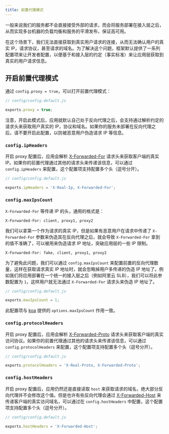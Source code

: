 ```yaml
---
title: 前置代理模式
---
```


一般来说我们的服务都不会直接接受外部的请求，而会将服务部署在接入层之后，从而实现多台机器的负载均衡和服务的平滑发布，保证高可用。

在这个场景下，我们无法直接获取到真实用户请求的连接，从而无法确认用户的真实 IP，请求协议，甚至请求的域名。为了解决这个问题，框架默认提供了一系列配置项来让开发者配置，以便基于和接入层的约定（事实标准）来让应用层获取到真实的用户请求信息。

## 开启前置代理模式

通过 `config.proxy = true`，可以打开前置代理模式：

```js
// config/config.default.js

exports.proxy = true;
```

注意，开启此模式后，应用就默认自己处于反向代理之后，会支持通过解析约定的请求头来获取用户真实的 IP，协议和域名。如果你的服务未部署在反向代理之后，请不要开启此配置，以防被恶意用户伪造请求 IP 等信息。

### `config.ipHeaders`

开启 proxy 配置后，应用会解析 [X-Forwarded-For](https://en.wikipedia.org/wiki/X-Forwarded-For) 请求头来获取客户端的真实 IP。如果你的前置代理通过其他的请求头来传递该信息，可以通过 `config.ipHeaders` 来配置，这个配置项支持配置多个头（逗号分开）。

```js
// config/config.default.js

exports.ipHeaders = 'X-Real-Ip, X-Forwarded-For';
```

### `config.maxIpsCount`

`X-Forwarded-For` 等传递 IP 的头，通用的格式是：

```
X-Forwarded-For: client, proxy1, proxy2
```

我们可以拿第一个作为请求的真实 IP，但是如果有恶意用户在请求中传递了 `X-Forwarded-For` 参数来伪造其在反向代理之后，就会导致 `X-Forwarded-For` 拿到的值不准确了，可以被用来伪造请求 IP 地址，突破应用层的一些 IP 限制。

```
X-Forwarded-For: fake, client, proxy1, proxy2
```

为了避免此问题，我们可以通过 `config.maxIpsCount` 来配置前置的反向代理数量，这样在获取请求真实 IP 地址时，就会忽略掉用户多传递的伪造 IP 地址了。例如我们将应用部署在一个统一的接入层之后（例如阿里云 SLB），我们可以将此参数配置为 `1`，这样用户就无法通过 `X-Forwarded-For` 请求头来伪造 IP 地址了。

```js
// config/config.default.js

exports.maxIpsCount = 1;
```

此配置项与 [koa](https://github.com/koajs/koa/blob/master/docs/api/request.md#requestips) 提供的 `options.maxIpsCount` 作用一致。

### `config.protocolHeaders`

开启 proxy 配置后，应用会解析 [X-Forwarded-Proto](https://developer.mozilla.org/en-US/docs/Web/HTTP/Headers/X-Forwarded-Proto) 请求头来获取客户端的真实访问协议。如果你的前置代理通过其他的请求头来传递该信息，可以通过 `config.protocolHeaders` 来配置，这个配置项支持配置多个头（逗号分开）。

```js
// config/config.default.js

exports.protocolHeaders = 'X-Real-Proto, X-Forwarded-Proto';
```

### `config.hostHeaders`

开启 proxy 配置后，应用仍然还是直接读取 `host` 来获取请求的域名，绝大部分反向代理并不会修改这个值。但是也许有些反向代理会通过 [X-Forwarded-Host](https://developer.mozilla.org/en-US/docs/Web/HTTP/Headers/X-Forwarded-Host) 来传递客户端的真实访问域名，可以通过在 `config.hostHeaders` 中配置，这个配置项支持配置多个头（逗号分开）。

```js
// config/config.default.js

exports.hostHeaders = 'X-Forwarded-Host';
```
